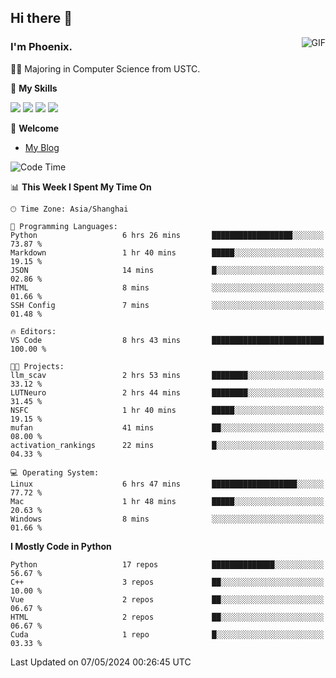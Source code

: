 ## Hi there 👋
<img align="right" alt="GIF" src="https://raw.githubusercontent.com/JoeyBling/JoeyBling/master/pic/pusheencode.gif" />

### I'm Phoenix.

👨‍🎓 Majoring in Computer Science from USTC.

🌟 **My Skills**

![](https://img.shields.io/badge/-Python-3e74a2?style=flat-square&logo=Python&logoColor=fff)
![](https://img.shields.io/badge/-C++-9f62a5?style=flat&logo=cplusplus&logoColor=white)
![](https://img.shields.io/badge/-Linux-185886?style=flat-square&logo=Linux&logoColor=fff)
![](https://img.shields.io/badge/-Rust-ff4136?style=flat-square&logo=Rust&logoColor=fff)

💬 **Welcome**

- [My Blog](https://ysy-phoenix.github.io/)

<!--START_SECTION:waka-->
![Code Time](http://img.shields.io/badge/Code%20Time-727%20hrs%204%20mins-blue)

📊 **This Week I Spent My Time On** 

```text
🕑︎ Time Zone: Asia/Shanghai

💬 Programming Languages: 
Python                   6 hrs 26 mins       ██████████████████░░░░░░░   73.87 % 
Markdown                 1 hr 40 mins        █████░░░░░░░░░░░░░░░░░░░░   19.15 % 
JSON                     14 mins             █░░░░░░░░░░░░░░░░░░░░░░░░   02.86 % 
HTML                     8 mins              ░░░░░░░░░░░░░░░░░░░░░░░░░   01.66 % 
SSH Config               7 mins              ░░░░░░░░░░░░░░░░░░░░░░░░░   01.48 % 

🔥 Editors: 
VS Code                  8 hrs 43 mins       █████████████████████████   100.00 % 

🐱‍💻 Projects: 
llm_scav                 2 hrs 53 mins       ████████░░░░░░░░░░░░░░░░░   33.12 % 
LUTNeuro                 2 hrs 44 mins       ████████░░░░░░░░░░░░░░░░░   31.45 % 
NSFC                     1 hr 40 mins        █████░░░░░░░░░░░░░░░░░░░░   19.15 % 
mufan                    41 mins             ██░░░░░░░░░░░░░░░░░░░░░░░   08.00 % 
activation_rankings      22 mins             █░░░░░░░░░░░░░░░░░░░░░░░░   04.33 % 

💻 Operating System: 
Linux                    6 hrs 47 mins       ███████████████████░░░░░░   77.72 % 
Mac                      1 hr 48 mins        █████░░░░░░░░░░░░░░░░░░░░   20.63 % 
Windows                  8 mins              ░░░░░░░░░░░░░░░░░░░░░░░░░   01.66 % 
```

**I Mostly Code in Python** 

```text
Python                   17 repos            ██████████████░░░░░░░░░░░   56.67 % 
C++                      3 repos             ██░░░░░░░░░░░░░░░░░░░░░░░   10.00 % 
Vue                      2 repos             ██░░░░░░░░░░░░░░░░░░░░░░░   06.67 % 
HTML                     2 repos             ██░░░░░░░░░░░░░░░░░░░░░░░   06.67 % 
Cuda                     1 repo              █░░░░░░░░░░░░░░░░░░░░░░░░   03.33 % 
```




 Last Updated on 07/05/2024 00:26:45 UTC
<!--END_SECTION:waka-->

<!--
**ysy-phoenix/ysy-phoenix** is a ✨ _special_ ✨ repository because its `README.md` (this file) appears on your GitHub profile.

Here are some ideas to get you started:

- 🔭 I’m currently working on ...
- 🌱 I’m currently learning ...
- 👯 I’m looking to collaborate on ...
- 🤔 I’m looking for help with ...
- 💬 Ask me about ...
- 📫 How to reach me: ...
- 😄 Pronouns: ...
- ⚡ Fun fact: ...
-->
